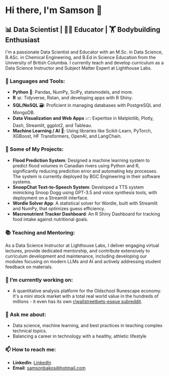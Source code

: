 # Hi there, I'm Samson 👋

## 📊 Data Scientist | 🧑‍🏫 Educator | 🏋️ Bodybuilding Enthusiast

I'm a passionate Data Scientist and Educator with an M.Sc. in Data Science, B.ASc. in Chemical Engineering, and B.Ed in Science Education from the University of British Columbia. I currently teach and develop curriculum as a Data Science Instructor and Subject Matter Expert at Lighthouse Labs.

### 🧰 Languages and Tools:

- **Python** 🐍: Pandas, NumPy, SciPy, statsmodels, and more.
- **R** 📊: Tidyverse, Rstan, and developing apps with R Shiny.
- **SQL/NoSQL** 🗃️: Proficient in managing databases with PostgreSQL and MongoDB.
- **Data Visualization and Web Apps** 📈: Expertise in Matplotlib, Plotly, Dash, Streamlit, ggplot2, and Tableau.
- **Machine Learning / AI** 🤖: Using libraries like Scikit-Learn, PyTorch, XGBoost, HF Transformers, OpenAI, and LangChain.

### 🚀 Some of My Projects:

- **Flood Prediction System**: Designed a machine learning system to predict flood volumes in Canadian rivers using Python and R, significantly reducing prediction error and automating key processes. The system is currently deployed by BGC Engineering in their software systems.
- **SnoopChat Text-to-Speech System**: Developed a TTS system mimicking Snoop Dogg using GPT-3.5 and voice synthesis tools, with deployment on a Streamlit interface.
- **Wordle Solver App**: A statistical solver for Wordle, built with Streamlit and NumPy, that optimizes guess efficiency.
- **Macronutrient Tracker Dashboard**: An R Shiny Dashboard for tracking food intake against nutritional goals.

### 📚 Teaching and Mentoring:

As a Data Science Instructor at Lighthouse Labs, I deliver engaging virtual lectures, provide dedicated mentorship, and contribute extensively to curriculum development and maintenance, including developing our modules focusing on modern LLMs and AI and actively addressing student feedback on materials. 

### 🌱 I’m currently working on:

- A quantitative analysis platform for the Oldschool Runescape economy. It's a mini stock market with a total real world value in the hundreds of millions - it even has its own [r/wallstreetbets-esque subreddit](https://www.reddit.com/r/GrandExchangeBets/).

### 💬 Ask me about:

- Data science, machine learning, and best practices in teaching complex technical topics.
- Balancing a career in technology with a healthy, athletic lifestyle 

### 📫 How to reach me:

- **LinkedIn**: [LinkedIn](https://www.linkedin.com/in/samsonbakos/)
- **Email**: samsonbakos@hotmail.com



